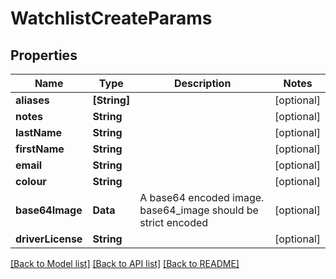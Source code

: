 # WatchlistCreateParams

## Properties
Name | Type | Description | Notes
------------ | ------------- | ------------- | -------------
**aliases** | **[String]** |  | [optional] 
**notes** | **String** |  | [optional] 
**lastName** | **String** |  | [optional] 
**firstName** | **String** |  | [optional] 
**email** | **String** |  | [optional] 
**colour** | **String** |  | [optional] 
**base64Image** | **Data** | A base64 encoded image. base64_image should be strict encoded  | [optional] 
**driverLicense** | **String** |  | [optional] 

[[Back to Model list]](../README.md#documentation-for-models) [[Back to API list]](../README.md#documentation-for-api-endpoints) [[Back to README]](../README.md)


